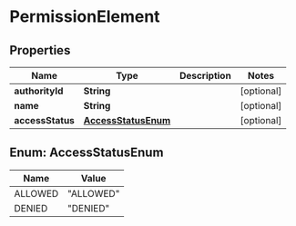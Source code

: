 # PermissionElement

## Properties
Name | Type | Description | Notes
------------ | ------------- | ------------- | -------------
**authorityId** | **String** |  |  [optional]
**name** | **String** |  |  [optional]
**accessStatus** | [**AccessStatusEnum**](#AccessStatusEnum) |  |  [optional]

<a name="AccessStatusEnum"></a>
## Enum: AccessStatusEnum
Name | Value
---- | -----
ALLOWED | &quot;ALLOWED&quot;
DENIED | &quot;DENIED&quot;
